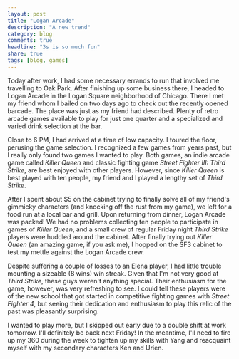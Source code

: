 ```yaml
---
layout: post
title: "Logan Arcade"
description: "A new trend"
category: blog
comments: true
headline: "3s is so much fun"
share: true
tags: [blog, games]
---
```

Today after work, I had some necessary errands to run that involved me travelling to Oak Park.  After finishing up some business there, I headed to Logan Arcade in the Logan Square neighborhood of Chicago.  There I met my friend whom I bailed on two days ago to check out the recently opened barcade.  The place was just as my friend had described.  Plenty of retro arcade games available to play for just one quarter and a specialized and varied drink selection at the bar.

Close to 6 PM, I had arrived at a time of low capacity.  I toured the floor, perusing the game selection.  I recognized a few games from years past, but I really only found two games I wanted to play.  Both games, an indie arcade game called *Killer Queen* and classic fighting game *Street Fighter III: Third Strike*, are best enjoyed with other players.  However, since *Killer Queen* is best played with ten people, my friend and I played a lengthy set of *Third Strike*.

After I spent about $5 on the cabinet trying to finally solve all of my friend's gimmicky characters (and knocking off the rust from my game), we left for a food run at a local bar and grill.  Upon returning from dinner, Logan Arcade was packed!  We had no problems collecting ten people to participate in games of *Killer Queen*, and a small crew of regular Friday night *Third Strike* players were huddled around the cabinet.  After finally trying out *Killer Queen* (an amazing game, if you ask me), I hopped on the SF3 cabinet to test my mettle against the Logan Arcade crew.

Despite suffering a couple of losses to an Elena player, I had little trouble mounting a sizeable (8 wins) win streak.  Given that I'm not very good at *Third Strike*, these guys weren't anything special.  Their enthusiasm for the game, however, was very refreshing to see.  I could tell these players were of the new school that got started in competitive fighting games with *Street Fighter 4*, but seeing their dedication and enthusiasm to play this relic of the past was pleasantly surprising.

I wanted to play more, but I skipped out early due to a double shift at work tomorrow.  I'll definitely be back next Friday!  In the meantime, I'll need to fire up my 360 during the week to tighten up my skills with Yang and reacquaint myself with my secondary characters Ken and Urien.
